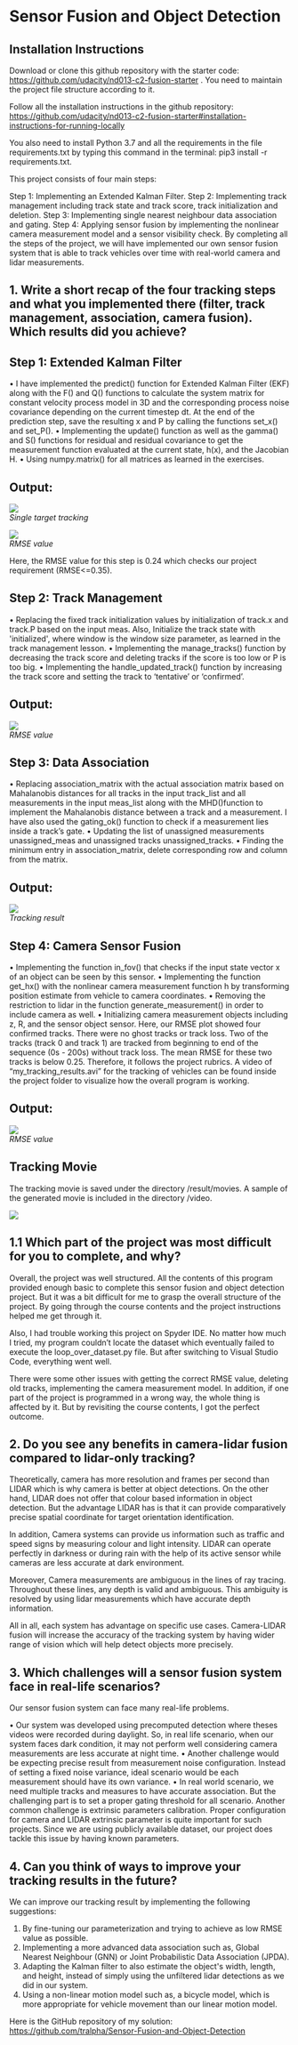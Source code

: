 
# Sensor Fusion and Object Detection

## Installation Instructions

Download or clone this github repository with the starter code: https://github.com/udacity/nd013-c2-fusion-starter . You need to maintain the project file structure according to it.

Follow all the installation instructions in the github repository: https://github.com/udacity/nd013-c2-fusion-starter#installation-instructions-for-running-locally

You also need to install Python 3.7 and all the requirements in the file requirements.txt by typing this command in the terminal: pip3 install -r requirements.txt.



This project consists of four main steps:

  Step 1: Implementing an Extended Kalman Filter.
  Step 2: Implementing track management including track state and track score, track initialization and deletion.
  Step 3: Implementing single nearest neighbour data association and gating.
  Step 4: Applying sensor fusion by implementing the nonlinear camera measurement model and a sensor visibility check.
By completing all the steps of the project, we will have implemented our own sensor fusion system that is able to track vehicles over time with real-world camera and lidar measurements.

## 1. Write a short recap of the four tracking steps and what you implemented there (filter, track management, association, camera fusion). Which results did you achieve? 

  ## Step 1: Extended Kalman Filter

  •	I have implemented the predict() function for Extended Kalman Filter (EKF) along with the F() and Q() functions to calculate the system matrix for constant velocity process model in 3D and the corresponding process noise covariance depending on the current timestep dt. At the end of the prediction step, save the resulting x and P by calling the functions set_x() and set_P().
  •	Implementing the update() function as well as the gamma() and S() functions for residual and residual covariance to get the measurement function evaluated at the current state, h(x), and the Jacobian H.
  •	Using numpy.matrix() for all matrices as learned in the exercises.


  ## Output: 

  <p>
    <img src="img/1.PNG"/>
    <br>
    <em>Single target tracking</em>
  </p>
  
  
  <p>
    <img src="img/1_rmse.png"/>
    <br>
    <em>RMSE value</em>
  </p>


  Here, the RMSE value for this step is 0.24 which checks our project requirement (RMSE<=0.35).


  ## Step 2: Track Management

  •	Replacing the fixed track initialization values by initialization of track.x and track.P based on the input meas. Also, Initialize the track state with 'initialized', where window is the window size parameter, as learned in the track management lesson.
  •	Implementing the manage_tracks() function by decreasing the track score and deleting tracks if the score is too low or P is too big.
  •	Implementing the handle_updated_track() function by increasing the track score and setting the track to ‘tentative’ or ‘confirmed’. 

  ## Output: 

  <p>
    <img src="img/2.png"/>
    <br>
    <em>RMSE value</em>
  </p>
  



  ## Step 3: Data Association

  •	Replacing association_matrix with the actual association matrix based on Mahalanobis distances for all tracks in the input track_list and all measurements in the input meas_list along with the MHD()function to implement the Mahalanobis distance between a track and a measurement. I have also used the gating_ok() function to check if a measurement lies inside a track’s gate. 
  •	Updating the list of unassigned measurements unassigned_meas and unassigned tracks unassigned_tracks.
  •	Finding the minimum entry in association_matrix, delete corresponding row and column from the matrix.

  ## Output: 

  <p>
    <img src="img/3.PNG"/>
    <br>
    <em>Tracking result</em>
  </p>
   



  ## Step 4: Camera Sensor Fusion

  •	Implementing the function in_fov() that checks if the input state vector x of an object can be seen by this sensor.
  •	Implementing the function get_hx() with the nonlinear camera measurement function h by transforming position estimate from vehicle to camera coordinates.
  •	Removing the restriction to lidar in the function generate_measurement() in order to include camera as well.
  •	Initializing camera measurement objects including z, R, and the sensor object sensor.
  Here, our RMSE plot showed four confirmed tracks. There were no ghost tracks or track loss. Two of the tracks (track 0 and track 1) are tracked from beginning to end of the sequence (0s - 200s) without track loss. The mean RMSE for these two tracks is below 0.25. Therefore, it follows the project rubrics. 
  A video of “my_tracking_results.avi” for the tracking of vehicles can be found inside the project folder to visualize how the overall program is working.

  ## Output: 

  <p>
    <img src="img/4.png"/>
    <br>
    <em>RMSE value</em>
  </p>
  
## Tracking Movie

The tracking movie is saved under the directory /result/movies. A sample of the generated movie is included in the directory /video.

<p>
    <img src="video/my_tracking_results_main.avi"/>
</p>


## 1.1	Which part of the project was most difficult for you to complete, and why?  

Overall, the project was well structured. All the contents of this program provided enough basic to complete this sensor fusion and object detection project. But it was a bit difficult for me to grasp the overall structure of the project. By going through the course contents and the project instructions helped me get through it.

Also, I had trouble working this project on Spyder IDE. No matter how much I tried, my program couldn’t locate the dataset which eventually failed to execute the loop_over_dataset.py file. But after switching to Visual Studio Code, everything went well.

There were some other issues with getting the correct RMSE value, deleting old tracks, implementing the camera measurement model. In addition, if one part of the project is programmed in a wrong way, the whole thing is affected by it. But by revisiting the course contents, I got the perfect outcome. 

## 2. Do you see any benefits in camera-lidar fusion compared to lidar-only tracking? 

Theoretically, camera has more resolution and frames per second than LIDAR which is why camera is better at object detections. On the other hand, LIDAR does not offer that colour based information in object detection. But the advantage LIDAR has is that it can provide comparatively precise spatial coordinate for target orientation identification.

In addition, Camera systems can provide us information such as traffic and speed signs by measuring colour and light intensity. LIDAR can operate perfectly in darkness or during rain with the help of its active sensor while cameras are less accurate at dark environment. 

Moreover, Camera measurements are ambiguous in the lines of ray tracing. Throughout these lines, any depth is valid and ambiguous. This ambiguity is resolved by using lidar measurements which have accurate depth information. 

All in all, each system has advantage on specific use cases. Camera-LIDAR fusion will increase the accuracy of the tracking system by having wider range of vision which will help detect objects more precisely.



## 3. Which challenges will a sensor fusion system face in real-life scenarios? 

Our sensor fusion system can face many real-life problems. 

•	Our system was developed using precomputed detection where theses videos were recorded during daylight. So, in real life scenario, when our system faces dark condition, it may not perform well considering camera measurements are less accurate at night time.
•	Another challenge would be expecting precise result from measurement noise configuration. Instead of setting a fixed noise variance, ideal scenario would be each measurement should have its own variance.
•	In real world scenario, we need multiple tracks and measures to have accurate association. But the challenging part is to set a proper gating threshold for all scenario.
Another common challenge is extrinsic parameters calibration. Proper configuration for camera and LIDAR extrinsic parameter is quite important for such projects. Since we are using publicly available dataset, our project does tackle this issue by having known parameters. 

## 4. Can you think of ways to improve your tracking results in the future? 

We can improve our tracking result by implementing the following suggestions:

1.	By fine-tuning our parameterization and trying to achieve as low RMSE value as possible.
2.	Implementing a more advanced data association such as, Global Nearest Neighbour (GNN) or Joint Probabilistic Data Association (JPDA). 
3.	Adapting the Kalman filter to also estimate the object's width, length, and height, instead of simply using the unfiltered lidar detections as we did in our system.
4.	Using a non-linear motion model such as, a bicycle model, which is more appropriate for vehicle movement than our linear motion model.


Here is the GitHub repository of my solution: https://github.com/tralpha/Sensor-Fusion-and-Object-Detection 
